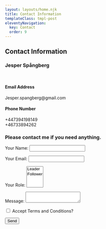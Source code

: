 ```yaml
---
layout: layouts/home.njk
title: Contact Information
templateClass: tmpl-post
eleventyNavigation:
  key: Contact
  order: 9
---
```


<div class="text-center"><h2>Contact Information</h2></div>
<div class="text-center">
  <div class="row">
    <div class="col-md-6">
        <h3>Jesper Spångberg</h3><br>
        <h4>Email Address</h4>
        Jesper.spangberg@gmail.com
        <h4>Phone Number</h4>
        +447394198149<br> 
        +46733894262
    </div>
    <div class="col-md-6">
      <h3>Please contact me if you need anything.</h3>
      <form name="contact" method="POST" data-netlify="true">
      <p><label>Your Name: <input type="text" name="name" /></label></p>
      <p><label>Your Email: <input type="email" name="email" /></label></p>
      <p><label>Your Role: <select name="role[]" multiple>
      <option value="leader">Leader</option>
      <option value="follower">Follower</option>
      </select></label></p>
      <p><label>Message: <textarea name="message"></textarea></label></p>
      <p><input type="checkbox" id="terms and conditions" name="terms and conditions" value="terms">
      <label for="Terms and Conditions">Accept Terms and Conditions?</label><br></p>
      <p><button type="submit">Send</button></p>
      </form>
    </div>
  </div>
</div>